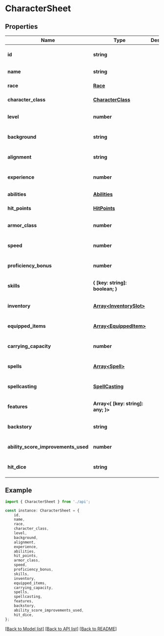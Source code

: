 # CharacterSheet


## Properties

Name | Type | Description | Notes
------------ | ------------- | ------------- | -------------
**id** | **string** |  | [optional] [default to undefined]
**name** | **string** |  | [default to undefined]
**race** | [**Race**](Race.md) |  | [default to undefined]
**character_class** | [**CharacterClass**](CharacterClass.md) |  | [default to undefined]
**level** | **number** |  | [optional] [default to 1]
**background** | **string** |  | [optional] [default to undefined]
**alignment** | **string** |  | [optional] [default to undefined]
**experience** | **number** |  | [optional] [default to 0]
**abilities** | [**Abilities**](Abilities.md) |  | [default to undefined]
**hit_points** | [**HitPoints**](HitPoints.md) |  | [default to undefined]
**armor_class** | **number** |  | [optional] [default to 10]
**speed** | **number** |  | [optional] [default to 30]
**proficiency_bonus** | **number** |  | [optional] [default to 2]
**skills** | **{ [key: string]: boolean; }** |  | [optional] [default to undefined]
**inventory** | [**Array&lt;InventorySlot&gt;**](InventorySlot.md) |  | [optional] [default to undefined]
**equipped_items** | [**Array&lt;EquippedItem&gt;**](EquippedItem.md) |  | [optional] [default to undefined]
**carrying_capacity** | **number** |  | [optional] [default to undefined]
**spells** | [**Array&lt;Spell&gt;**](Spell.md) |  | [optional] [default to undefined]
**spellcasting** | [**SpellCasting**](SpellCasting.md) |  | [optional] [default to undefined]
**features** | **Array&lt;{ [key: string]: any; }&gt;** |  | [optional] [default to undefined]
**backstory** | **string** |  | [optional] [default to undefined]
**ability_score_improvements_used** | **number** |  | [optional] [default to 0]
**hit_dice** | **string** |  | [optional] [default to '1d8']

## Example

```typescript
import { CharacterSheet } from './api';

const instance: CharacterSheet = {
    id,
    name,
    race,
    character_class,
    level,
    background,
    alignment,
    experience,
    abilities,
    hit_points,
    armor_class,
    speed,
    proficiency_bonus,
    skills,
    inventory,
    equipped_items,
    carrying_capacity,
    spells,
    spellcasting,
    features,
    backstory,
    ability_score_improvements_used,
    hit_dice,
};
```

[[Back to Model list]](../README.md#documentation-for-models) [[Back to API list]](../README.md#documentation-for-api-endpoints) [[Back to README]](../README.md)
